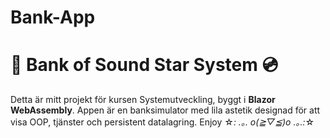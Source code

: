 # Bank-App


# 💫 Bank of Sound Star System 💿

Detta är mitt projekt för kursen Systemutveckling, byggt i **Blazor WebAssembly**.
Appen är en banksimulator med lila astetik designad för att visa OOP, tjänster och persistent datalagring.
Enjoy ☆*: .｡. o(≧▽≦)o .｡.:*☆
